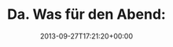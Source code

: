 ---
retweeted: false
source: <a href="http://twitter.com" rel="nofollow">Twitter Web Client</a>
entities:
  hashtags: []
  symbols: []
  user_mentions: []
  urls:
  - url: http://t.co/O8UNShM7S2
    expanded_url: http://septemberleaves.bandcamp.com/track/the-flames
    display_url: septemberleaves.bandcamp.com/track/the-flam…
    indices:
    - '23'
    - '45'
display_text_range:
- '0'
- '45'
favorite_count: '0'
id_str: '383642526537617408'
truncated: false
retweet_count: '0'
id: '383642526537617408'
possibly_sensitive: false
created_at: Fri Sep 27 17:21:20 +0000 2013
favorited: false
full_text: 'Da. Was für den Abend:'
lang: de
quote_url: http://septemberleaves.bandcamp.com/track/the-flames
tags:
- pesos:twitter
date: '2013-09-27T17:21:20+00:00'
src: https://twitter.com/bascht/status/383642526537617408
original_url: https://twitter.com/bascht/status/383642526537617408
type: twitter_tweet
text: 'Da. Was für den Abend:'
title: 'Da. Was für den Abend:'

---